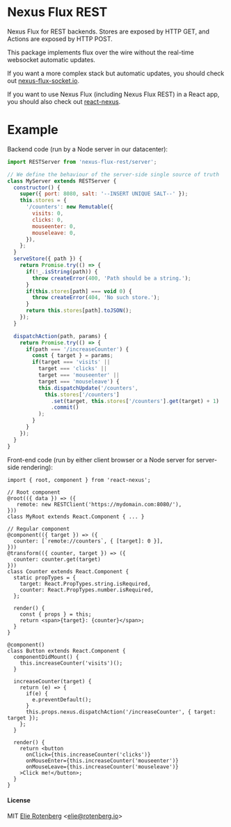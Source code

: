Nexus Flux REST
===============

Nexus Flux for REST backends. Stores are exposed by HTTP GET, and Actions are exposed by HTTP POST.

This package implements flux over the wire without the real-time websocket automatic updates.

If you want a more complex stack but automatic updates, you should check out [nexus-flux-socket.io](https://github.com/elierotenberg/nexus-flux-socket.io).

If you want to use Nexus Flux (including Nexus Flux REST) in a React app, you should also check out [react-nexus](https://github.com/elierotenberg/react-nexus).

Example
=======

Backend code (run by a Node server in our datacenter):

```js
import RESTServer from 'nexus-flux-rest/server';

// We define the behaviour of the server-side single source of truth
class MyServer extends RESTServer {
  constructor() {
    super({ port: 8080, salt: '--INSERT UNIQUE SALT--' });
    this.stores = {
      '/counters': new Remutable({
        visits: 0,
        clicks: 0,
        mouseenter: 0,
        mouseleave: 0,
      }),
    };
  }
  serveStore({ path }) {
    return Promise.try(() => {
      if(!_.isString(path)) {
        throw createError(400, 'Path should be a string.');
      }
      if(this.stores[path] === void 0) {
        throw createError(404, 'No such store.');
      }
      return this.stores[path].toJSON();
    });
  }

  dispatchAction(path, params) {
    return Promise.try(() => {
      if(path === '/increaseCounter') {
        const { target } = params;
        if(target === 'visits' ||
          target === 'clicks' ||
          target === 'mouseenter' ||
          target === 'mouseleave') {
          this.dispatchUpdate('/counters',
            this.stores['/counters']
              .set(target, this.stores['/counters'].get(target) + 1)
              .commit()
          );
        }
      }
    });
  }
}
```

Front-end code (run by either client browser or a Node server for server-side rendering):

```
import { root, component } from 'react-nexus';

// Root component
@root(({ data }) => ({
   remote: new RESTClient('https://mydomain.com:8080/'),
}))
class MyRoot extends React.Component { ... }

// Regular component
@component(({ target }) => ({
  counter: [`remote://counters`, { [target]: 0 }],
}))
@transform(({ counter, target }) => ({
  counter: counter.get(target)
}))
class Counter extends React.Component {
  static propTypes = {
    target: React.PropTypes.string.isRequired,
    counter: React.PropTypes.number.isRequired,
  };

  render() {
    const { props } = this;
    return <span>{target}: {counter}</span>;
  }
}

@component()
class Button extends React.Component {
  componentDidMount() {
    this.increaseCounter('visits')();
  }

  increaseCounter(target) {
    return (e) => {
      if(e) {
        e.preventDefault();
      }
      this.props.nexus.dispatchAction('/increaseCounter', { target: target });
    };
  }

  render() {
    return <button
      onClick={this.increaseCounter('clicks')}
      onMouseEnter={this.increaseCounter('mouseenter')}
      onMouseLeave={this.increaseCounter('mouseleave')}
    >Click me!</button>;
  }
}
```

#### License

MIT [Elie Rotenberg](http://elie.rotenberg.io) <[elie@rotenberg.io](mailto:elie@rotenberg.io)>
